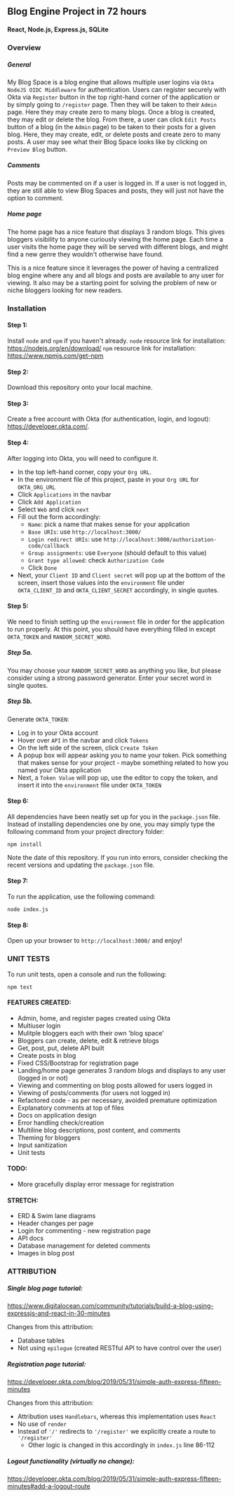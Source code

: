 ## Blog Engine Project in 72 hours
#### React, Node.js, Express.js, SQLite

### Overview

##### General

My Blog Space is a blog engine that allows multiple user logins via `Okta NodeJS OIDC Middleware` for authentication. Users can register securely with Okta via `Register` button in the top right-hand corner of the application or by simply going to `/register` page. Then they will be taken to their `Admin` page. Here they may create zero to many blogs. Once a blog is created, they may edit or delete the blog. From there, a user can click `Edit Posts` button of a blog (in the `Admin` page) to be taken to their posts for a given blog. Here, they may create, edit, or delete posts and create zero to many posts. A user may see what their Blog Space looks like by clicking on `Preview Blog` button.

##### Comments

Posts may be commented on if a user is logged in. If a user is not logged in, they are still able to view Blog Spaces and posts, they will just not have the option to comment. 

##### Home page
The home page has a nice feature that displays 3 random blogs. This gives bloggers visibility to anyone curiously viewing the home page. Each time a user visits the home page they will be served with different blogs, and might find a new genre they wouldn't otherwise have found. 

This is a nice feature since it leverages the power of having a centralized blog engine where any and all blogs and posts are available to any user for viewing. It also may be a starting point for solving the problem of new or niche bloggers looking for new readers. 


### Installation

#### Step 1:
Install `node` and `npm` if you haven't already. 
`node` resource link for installation: https://nodejs.org/en/download/
`npm` resource link for installation: https://www.npmjs.com/get-npm 

#### Step 2: 
Download this repository onto your local machine.

#### Step 3:
Create a free account with Okta (for authentication, login, and logout): https://developer.okta.com/.

#### Step 4:
After logging into Okta, you will need to configure it. 
 - In the top left-hand corner, copy your `Org URL`.
 - In the environment file of this project, paste in your `Org URL` for `OKTA_ORG_URL`
 - Click `Applications` in the navbar
 - Click `Add Application`
 - Select `Web` and click `next`
 - Fill out the form accordingly:
    - `Name`: pick a name that makes sense for your application
    - `Base URIs`: use `http://localhost:3000/`
    - `Login redirect URIs`: use `http://localhost:3000/authorization-code/callback`
    - `Group assignments`: use `Everyone` (should default to this value)
    - `Grant type allowed`: check `Authorization Code`
    - Click `Done`
 - Next, your `Client ID` and `Client secret` will pop up at the bottom of the screen, insert those values into the `environment` file under `OKTA_CLIENT_ID` and `OKTA_CLIENT_SECRET` accordingly, in single quotes.

#### Step 5:
We need to finish setting up the `environment` file in order for the application to run properly. At this point, you should have everything filled in except `OKTA_TOKEN` and `RANDOM_SECRET_WORD`. 

##### Step 5a.
You may choose your `RANDOM_SECRET_WORD` as anything you like, but please consider using a strong password generator. Enter your secret word in single quotes. 

##### Step 5b.
Generate `OKTA_TOKEN`:
 - Log in to your Okta account
 - Hover over `API` in the navbar and click `Tokens`
 - On the left side of the screen, click `Create Token`
 - A popup box will appear asking you to name your token. Pick something that makes sense for your project - maybe something related to how you named your Okta application
 - Next, a `Token Value` will pop up, use the editor to copy the token, and insert it into the `environment` file under `OKTA_TOKEN`

#### Step 6:
All dependencies have been neatly set up for you in the `package.json` file. Instead of installing dependencies one by one, you may simply type the following command from your project directory folder:

`npm install`

Note the date of this repository. If you run into errors, consider checking the recent versions and updating the `package.json` file.


#### Step 7: 
To run the application, use the following command:

`node index.js`

#### Step 8: 
Open up your browser to `http://localhost:3000/` and enjoy!


### UNIT TESTS
To run unit tests, open a console and run the following:

`npm test`



#### FEATURES CREATED:
- Admin, home, and register pages created using Okta
- Multiuser login
- Mulitple bloggers each with their own 'blog space'
- Bloggers can create, delete, edit & retrieve blogs
- Get, post, put, delete API built
- Create posts in blog
- Fixed CSS/Bootstrap for registration page
- Landing/home page generates 3 random blogs and displays to any user (logged in or not)
- Viewing and commenting on blog posts allowed for users logged in
- Viewing of posts/comments (for users not logged in)
- Refactored code - as per necessary, avoided premature optimization
- Explanatory comments at top of files
- Docs on application design
- Error handling check/creation
- Multiline blog descriptions, post content, and comments
- Theming for bloggers
- Input sanitization
- Unit tests

#### TODO:
- More gracefully display error message for registration

#### STRETCH:
- ERD & Swim lane diagrams
- Header changes per page
- Login for commenting - new registration page
- API docs
- Database management for deleted comments
- Images in blog post



### ATTRIBUTION
##### Single blog page tutorial:

https://www.digitalocean.com/community/tutorials/build-a-blog-using-expressjs-and-react-in-30-minutes

Changes from this attribution:
 - Database tables 
 - Not using `epilogue` (created RESTful API to have control over the user)

##### Registration page tutorial:

https://developer.okta.com/blog/2019/05/31/simple-auth-express-fifteen-minutes

Changes from this attribution:
 - Attribution uses `Handlebars`, whereas this implementation uses `React`
 - No use of `render`
 - Instead of `'/'` redirects to `'/register'` we explicitly create a route to `'/register'`
    - Other logic is changed in this accordingly in `index.js` line 86-112

##### Logout functionality (virtually no change):

https://developer.okta.com/blog/2019/05/31/simple-auth-express-fifteen-minutes#add-a-logout-route